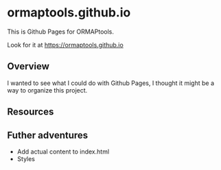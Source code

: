 # ormaptools.github.io

This is Github Pages for ORMAPtools.

Look for it at https://ormaptools.github.io

## Overview

I wanted to see what I could do with Github Pages,
I thought it might be a way to organize this project.

## Resources

## Futher adventures

* Add actual content to index.html
* Styles
